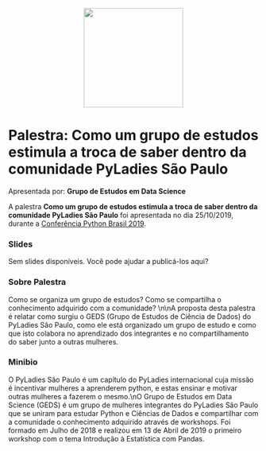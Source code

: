 <p align="center"><img src="../logo_python_brasil_2019-01.svg" width="200"></p>

# Palestra: Como um grupo de estudos estimula a troca de saber dentro da comunidade PyLadies São Paulo
Apresentada por: **Grupo de Estudos em Data Science**


A palestra **Como um grupo de estudos estimula a troca de saber dentro da comunidade PyLadies São Paulo** foi apresentada no dia 25/10/2019, durante a [Conferência Python Brasil 2019](http://2019.pythonbrasil.org.br).



### Slides

Sem slides disponíveis. Você pode ajudar a publicá-los aqui?



### Sobre Palestra
Como se organiza um grupo de estudos? Como se compartilha o conhecimento adquirido com a comunidade? \n\nA proposta desta palestra é relatar como surgiu o GEDS (Grupo de Estudos de Ciência de Dados) do PyLadies São Paulo, como ele está organizado um grupo de estudo e como que isto colabora no aprendizado dos integrantes e no compartilhamento do saber junto a outras mulheres.



### Minibio
O PyLadies São Paulo é um capítulo do PyLadies internacional cuja missão é incentivar mulheres a aprenderem python, e estas ensinar e motivar outras mulheres a fazerem o mesmo.\nO Grupo de Estudos em Data Science (GEDS) é um grupo de mulheres integrantes do PyLadies São Paulo que se uniram para estudar Python e Ciências de Dados e compartilhar com a comunidade o conhecimento adquirido através de workshops. Foi formado em Julho de 2018 e realizou em 13 de Abril de 2019 o primeiro workshop com o tema Introdução à Estatística com Pandas.


